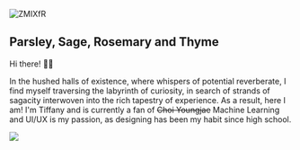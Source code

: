 ![ZMIXfR](https://github.com/tiffanywidjaya/tiffanywidjaya/assets/94110553/e9fa2dc1-38be-4548-b2ef-ca49854fb95b)

## Parsley, Sage, Rosemary and Thyme

Hi there! 👋🏻

In the hushed halls of existence, where whispers of potential reverberate, I find myself traversing the labyrinth of curiosity, in search of strands of sagacity interwoven into the rich tapestry of experience. As a result, here I am! I'm Tiffany and is currently a fan of ~~Choi Youngjae~~ Machine Learning and UI/UX is my passion, as designing has been my habit since high school.

<picture>
  <source
    srcset="https://github-readme-stats.vercel.app/api?username=tiffanywidjaya&show_icons=true&theme=dark"
    media="(prefers-color-scheme: dark)"
  />
  <source
    srcset="https://github-readme-stats.vercel.app/api?username=tiffanywidjaya&show_icons=true"
    media="(prefers-color-scheme: light), (prefers-color-scheme: no-preference)"
  />
  <img src="https://github-readme-stats.vercel.app/api?username=tiffanywidjaya&show_icons=true" />
</picture>

<!--
**tiffanywidjaya/tiffanywidjaya** is a ✨ _special_ ✨ repository because its `README.md` (this file) appears on your GitHub profile.
- 🔭 I’m currently working on...
- 🌱 I’m currently learning on...
- 👯 I’m looking to collaborate on...
- 🤔 I’m looking for help with ...
- 💬 Ask me about ...
- 📫 How to reach me: ...
- 😄 Pronouns: ...
- ⚡ Fun fact: ...
-->
